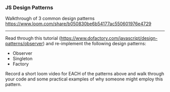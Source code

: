 ### JS Design Patterns

Walkthrough of 3 common design patterns
https://www.loom.com/share/b050830be6b54177ac550601976e4729

---

Read through this tutorial (https://www.dofactory.com/javascript/design-patterns/observer) and re-implement the following design patterns:

- Observer
- Singleton
- Factory

Record a short loom video for EACH of the patterns above and walk through your code and some practical examples of why someone might employ this pattern.
